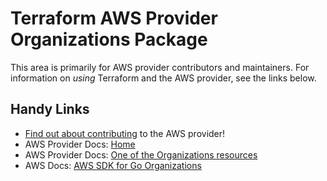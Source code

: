 # Terraform AWS Provider Organizations Package
<!-- markdownlint-disable MD026 -->
This area is primarily for AWS provider contributors and maintainers. For information on _using_ Terraform and the AWS provider, see the links below.


## Handy Links
* [Find out about contributing](../../../docs/contributing) to the AWS provider!
* AWS Provider Docs: [Home](https://registry.terraform.io/providers/hashicorp/aws/latest/docs)
* AWS Provider Docs: [One of the Organizations resources](https://registry.terraform.io/providers/hashicorp/aws/latest/docs/resources/organizations_account)
* AWS Docs: [AWS SDK for Go Organizations](https://docs.aws.amazon.com/sdk-for-go/api/service/organizations/)
